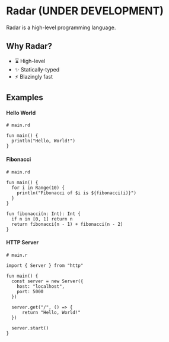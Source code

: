 # Radar (UNDER DEVELOPMENT)
Radar is a high-level programming language.


## Why Radar?
- ⌛ High-level
- ✨ Statically-typed
- ⚡ Blazingly fast

## Examples

#### Hello World
```radar
# main.rd

fun main() {
  println("Hello, World!")
}
```

#### Fibonacci
```radar
# main.rd

fun main() {
  for i in Range(10) {
    println("Fibonacci of $i is ${fibonacci(i)}")
  }
}

fun fibonacci(n: Int): Int {
  if n in [0, 1] return n
  return fibonacci(n - 1) + fibonacci(n - 2)
}
```

#### HTTP Server
```radar
# main.r

import { Server } from "http"

fun main() {
  const server = new Server({
    host: "localhost",
    port: 5000
  })

  server.get("/", () => {
      return "Hello, World!"
  })

  server.start()
}
```
